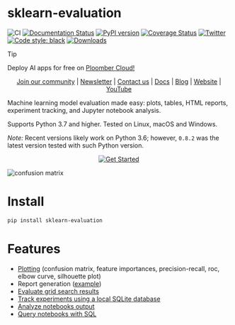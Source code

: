 # sklearn-evaluation

![CI](https://github.com/ploomber/sklearn-evaluation/workflows/CI/badge.svg)
[![Documentation Status](https://readthedocs.org/projects/sklearn-evaluation/badge/?version=latest)](https://sklearn-evaluation.readthedocs.io/en/latest/?badge=latest)
[![PyPI version](https://badge.fury.io/py/sklearn-evaluation.svg)](https://badge.fury.io/py/sklearn-evaluation)
[![Coverage Status](https://coveralls.io/repos/github/ploomber/sklearn-evaluation/badge.svg)](https://coveralls.io/github/ploomber/sklearn-evaluation)
[![Twitter](https://img.shields.io/twitter/follow/edublancas?label=Follow&style=social)](https://twitter.com/intent/user?screen_name=ploomber)
[![Code style: black](https://img.shields.io/badge/code%20style-black-000000.svg)](https://github.com/psf/black)
[![Downloads](https://static.pepy.tech/badge/sklearn-evaluation)](https://pepy.tech/project/sklearn-evaluation)

> [!TIP]
> Deploy AI apps for free on [Ploomber Cloud!](https://ploomber.io/?utm_medium=github&utm_source=sklearn-evaluation)


<p align="center">
  <a href="https://ploomber.io/community">Join our community</a>
  |
  <a href="https://share.hsforms.com/1E7Qa_OpcRPi_MV-segFsaAe6c2g">Newsletter</a>
  |
  <a href="mailto:contact@ploomber.io">Contact us</a>
  |
  <a href="https://sklearn-evaluation.ploomber.io">Docs</a>
  |
  <a href="https://ploomber.io/blog">Blog</a>
  |
  <a href="https://ploomber.io">Website</a>
  |
  <a href="https://www.youtube.com/channel/UCaIS5BMlmeNQE4-Gn0xTDXQ">YouTube</a>
</p>

Machine learning model evaluation made easy: plots, tables, HTML reports, experiment tracking, and Jupyter notebook analysis.

Supports Python 3.7 and higher. Tested on Linux, macOS and Windows.

*Note:* Recent versions likely work on Python 3.6; however, `0.8.2` was the latest version tested with such Python version.

<p align="center">
  <a href="https://sklearn-evaluation.ploomber.io"> <img src="_static/get-started.svg" alt="Get Started"> </a>
</p>

![confusion matrix](examples/cm.png)

# Install  

```bash
pip install sklearn-evaluation
```

# Features

* [Plotting](https://sklearn-evaluation.ploomber.io/en/latest/classification/basic.html) (confusion matrix, feature importances, precision-recall, roc, elbow curve, silhouette plot)
* Report generation ([example](https://htmlpreview.github.io/?https://github.com/ploomber/sklearn-evaluation/blob/master/examples/report.html))
* [Evaluate grid search results](https://sklearn-evaluation.ploomber.io/en/latest/classification/optimization.html)
* [Track experiments using a local SQLite database](https://sklearn-evaluation.ploomber.io/en/latest/comparison/SQLiteTracker.html)
* [Analyze notebooks output](https://sklearn-evaluation.ploomber.io/en/latest/comparison/NotebookCollection.html)
* [Query notebooks with SQL](https://sklearn-evaluation.ploomber.io/en/latest/comparison/nbdb.html)

